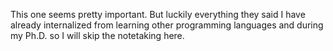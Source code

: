 This one seems pretty important. But luckily everything they said I have already internalized from learning other programming languages and during my Ph.D. so I will skip the notetaking here.
